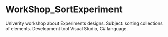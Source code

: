 # WorkShop_SortExperiment
Univerity workshop about Experiments designs. Subject: sorting collections of elements. Development tool Visual Studio, C# language.
